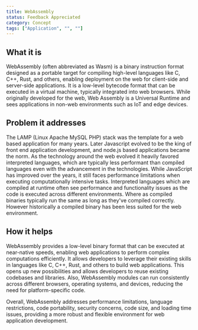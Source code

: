 ```yaml
---
title: WebAssembly
status: Feedback Appreciated
category: Concept
tags: ["Application", "", ""]
---
```


## What it is

WebAssembly (often abbreviated as Wasm) is a binary instruction format designed as a portable target for compiling high-level languages like C, C++, Rust, and others, enabling deployment on the web for client-side and server-side applications.
It is a low-level bytecode format that can be executed in a virtual machine, typically integrated into web browsers. While originally developed for the web, Web Assembly is a Universal Runtime and sees applications in non-web environments such as IoT and edge devices. 

## Problem it addresses
The LAMP (Linux Apache MySQL PHP) stack was the template for a web based application for many years. Later Javascript evolved to be the king of front end application development, and node.js based applications became the norm. As the technology around the web evolved it heavily favored interpreted languages, which are typically less performant than compiled languages even with the advancement in the technologies. 
While JavaScript has improved over the years, it still faces performance limitations when executing computationally intensive tasks.
Interpreted languages which are compiled at runtime often see performance and functionality issues as the code is executed across different environments. Where as compiled binaries typically run the same as long as they've compiled correctly. However historically a compiled binary has been less suited for the web environment. 

## How it helps
WebAssembly provides a low-level binary format that can be executed at near-native speeds, enabling web applications to perform complex computations efficiently. 
It allows developers to leverage their existing skills in languages like C, C++, Rust, and others to build web applications.
This opens up new possibilities and allows developers to reuse existing codebases and libraries.
Also, WebAssembly modules can run consistently across different browsers, operating systems, and devices, reducing the need for platform-specific code.

Overall, WebAssembly addresses performance limitations, language restrictions, code portability, security concerns, code size, and loading time issues, providing a more robust and flexible environment for web application development.

